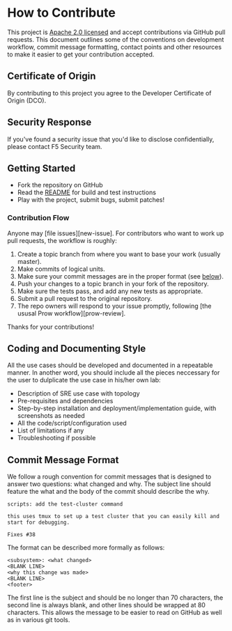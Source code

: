 # How to Contribute

This project is [Apache 2.0 licensed](LICENSE) and accept contributions via
GitHub pull requests. This document outlines some of the conventions on
development workflow, commit message formatting, contact points and other
resources to make it easier to get your contribution accepted.

## Certificate of Origin

By contributing to this project you agree to the Developer Certificate of
Origin (DCO).

## Security Response

If you've found a security issue that you'd like to disclose confidentially, please contact F5 Security team.

## Getting Started

- Fork the repository on GitHub
- Read the [README](README.md) for build and test instructions
- Play with the project, submit bugs, submit patches!

### Contribution Flow

Anyone may [file issues][new-issue].
For contributors who want to work up pull requests, the workflow is roughly:

1. Create a topic branch from where you want to base your work (usually master).
2. Make commits of logical units.
3. Make sure your commit messages are in the proper format (see [below](#commit-message-format)).
4. Push your changes to a topic branch in your fork of the repository.
5. Make sure the tests pass, and add any new tests as appropriate.
6. Submit a pull request to the original repository.
7. The repo owners will respond to your issue promptly, following [the ususal Prow workflow][prow-review].

Thanks for your contributions!

## Coding and Documenting Style

All the use cases should be developed and documented in a repeatable manner. In another word, you should include all the pieces neccessary for the user to dulplicate the use case in his/her own lab: 
- Description of SRE use case with topology
- Pre-requisites and dependencies
- Step-by-step installation and deployment/implementation guide, with screenshots as needed
- All the code/script/configuration used
- List of limitations if any
- Troubleshooting if possible


## Commit Message Format

We follow a rough convention for commit messages that is designed to answer two
questions: what changed and why. The subject line should feature the what and
the body of the commit should describe the why.

```
scripts: add the test-cluster command

this uses tmux to set up a test cluster that you can easily kill and
start for debugging.

Fixes #38
```

The format can be described more formally as follows:

```
<subsystem>: <what changed>
<BLANK LINE>
<why this change was made>
<BLANK LINE>
<footer>
```

The first line is the subject and should be no longer than 70 characters, the
second line is always blank, and other lines should be wrapped at 80 characters.
This allows the message to be easier to read on GitHub as well as in various
git tools.

